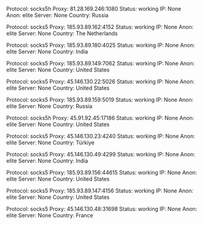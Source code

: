 Protocol: socks5h
Proxy: 81.28.169.246:1080
Status: working
IP: None
Anon: elite
Server: None
Country: Russia

Protocol: socks5
Proxy: 185.93.89.162:4152
Status: working
IP: None
Anon: elite
Server: None
Country: The Netherlands

Protocol: socks5
Proxy: 185.93.89.180:4025
Status: working
IP: None
Anon: elite
Server: None
Country: India

Protocol: socks5
Proxy: 185.93.89.149:7062
Status: working
IP: None
Anon: elite
Server: None
Country: United States

Protocol: socks5
Proxy: 45.146.130.22:5026
Status: working
IP: None
Anon: elite
Server: None
Country: United States

Protocol: socks5
Proxy: 185.93.89.159:5019
Status: working
IP: None
Anon: elite
Server: None
Country: Russia

Protocol: socks5h
Proxy: 45.91.92.45:17186
Status: working
IP: None
Anon: elite
Server: None
Country: United States

Protocol: socks5
Proxy: 45.146.130.23:4240
Status: working
IP: None
Anon: elite
Server: None
Country: Türkiye

Protocol: socks5
Proxy: 45.146.130.49:4299
Status: working
IP: None
Anon: elite
Server: None
Country: India

Protocol: socks5
Proxy: 185.93.89.156:44615
Status: working
IP: None
Anon: elite
Server: None
Country: United States

Protocol: socks5
Proxy: 185.93.89.147:4156
Status: working
IP: None
Anon: elite
Server: None
Country: United States

Protocol: socks5
Proxy: 45.146.130.48:31698
Status: working
IP: None
Anon: elite
Server: None
Country: France

